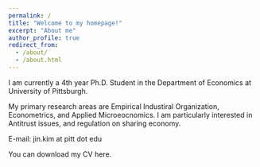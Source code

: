 ```yaml
---
permalink: /
title: "Welcome to my homepage!"
excerpt: "About me"
author_profile: true
redirect_from: 
  - /about/
  - /about.html
---
```


I am currently a 4th year Ph.D. Student in the Department of Economics at University of Pittsburgh.

My primary research areas are Empirical Industiral Organization, Econometrics, and Applied Microeocnomics. I am particularly interested in Antitrust issues, and regulation on sharing economy.

E-mail: jin.kim at pitt dot edu

You can download my CV here.
